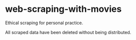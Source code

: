# web-scraping-with-movies
Ethical scraping for personal practice.

All scraped data have been deleted without being distributed.
